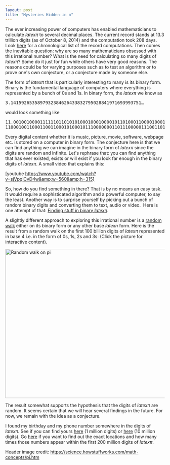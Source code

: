 ```yaml
---
layout: post
title: "Mysteries Hidden in π"
---
```


The ever increasing power of computers has enabled mathematicians to calculate $latex \pi$ to several decimal places. The current record stands at 13.3 trillion digits (as of October 8, 2014) and the computation took 208 days. Look <a title="Chronological pi computations" href="http://en.wikipedia.org/wiki/Chronology_of_computation_of_%CF%80" target="_blank" rel="noopener noreferrer">here</a> for a&nbsp;chronological list of the record computations. Then comes the inevitable question: why are so many mathematicians obsessed with this irrational number? What is the need for calculating so many digits of $latex \pi$? Some do it just for fun while others have very good reasons. The reasons could be for&nbsp;varying purposes such as to test an algorithm or to prove one's own conjecture, or a conjecture made by someone else.

The form of $latex \pi$ that is particularly interesting to many is its&nbsp;binary form. Binary is the fundamental language of computers where everything is represented by a bunch of 0s and 1s. In binary form, the&nbsp;$latex \pi$ we know as
<pre>3.1415926535897932384626433832795028841971693993751…</pre>
would look something like
<pre class="noborder">11.00100100001111110110101010001000100001011010001100001000110100
1100010011000110011000101000101110000000110111000001110011010001...</pre>
Every digital content whether it is music, picture, movie, software, webpage etc. is stored on a computer in binary form. The conjecture here is that we can find anything we can imagine in the binary form of $latex \pi$ since the digits are random and infinite. Let's rephrase that: you can find anything that has ever existed, exists or will exist if you look far enough in the binary digits of $latex \pi$. A small&nbsp;video that explains this:

[youtube https://www.youtube.com/watch?v=sjVpqiCvD4w&amp;w=560&amp;h=315]

So, how do you find something in there? That is by no means an easy task. It would require a sophisticated algorithm and a powerful computer, to say the least. Another way is to surprise yourself by picking out a bunch of random binary digits and converting them to text, audio or video. &nbsp;Here is one attempt of that: <a title="Things in binray pi" href="http://www.befria.nu/elias/pi/index.html" target="_blank" rel="noopener noreferrer">Finding stuff in binary $latex \pi$</a>.

A slightly different approach to exploring this irrational number is a <a title="Random walk" href="http://en.wikipedia.org/wiki/Random_walk" target="_blank" rel="noopener noreferrer">random walk</a>&nbsp;either on its binary form or any other base $latex n$ form. Here is the result from a random walk on the first 100 billion digits of $latex \pi$ represented in base 4 i.e. in the form of 0s, 1s, 2s and 3s: (Click the picture for interactive content).

<a title="Gigapan" href="http://gigapan.com/gigapans/106803" target="_blank" rel="noopener noreferrer"><img class="aligncenter wp-image-258 size-large" src="https://yaredwb.com/wp-content/uploads/2014/12/random-walk-on-pi.png?w=604" alt="Random walk on pi" width="604" height="470"></a>

The result somewhat supports the hypothesis that the digits of $latex \pi$ are random. It seems certain that we will hear several findings in the future. For now, we remain with the idea as a conjecture.

I found my birthday and my phone number somewhere in the&nbsp;digits of $latex \pi$. See if you can find yours <a title="One million digits of pi" href="http://www.exploratorium.edu/pi/pi_archive/Pi10-6.html" target="_blank" rel="noopener noreferrer">here</a>&nbsp;(1 million digits) or <a title="10 million digits of pi" href="http://pi.karmona.com/" target="_blank" rel="noopener noreferrer">here</a> (10 million digits). Go <a title="Search Pi" href="http://www.angio.net/pi/piquery" target="_blank" rel="noopener noreferrer">here</a> if you want to find out the exact locations and how many times those numbers appear within the first 200 million digits of $latex \pi$.

Header image credit: https://science.howstuffworks.com/math-concepts/pi.htm
